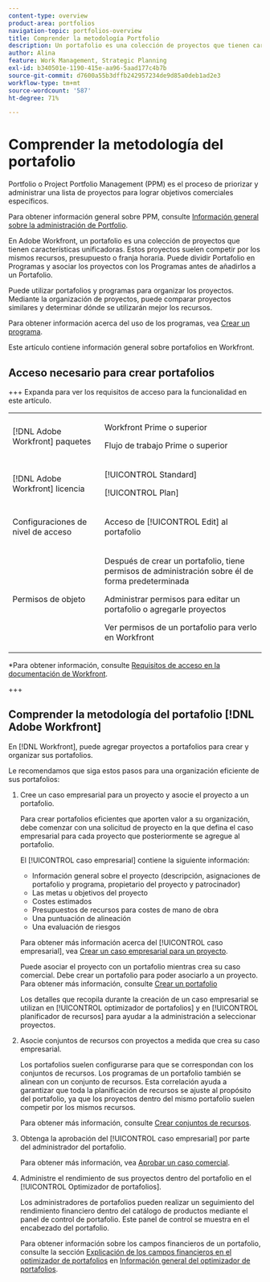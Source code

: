 ```yaml
---
content-type: overview
product-area: portfolios
navigation-topic: portfolios-overview
title: Comprender la metodología Portfolio
description: Un portafolio es una colección de proyectos que tienen características unificadoras. Estos proyectos suelen competir por los mismos recursos, presupuesto o franja horaria. Puede dividir Portafolio en Programas y asociar los proyectos con los Programas antes de añadirlos a un Portafolio.
author: Alina
feature: Work Management, Strategic Planning
exl-id: b340501e-1190-415e-aa96-5aad177c4b7b
source-git-commit: d7600a55b3dffb242957234de9d85a0deb1ad2e3
workflow-type: tm+mt
source-wordcount: '587'
ht-degree: 71%

---
```


# Comprender la metodología del portafolio

<!-- Audited: 1/2024 -->

Portfolio o Project Portfolio Management (PPM) es el proceso de priorizar y administrar una lista de proyectos para lograr objetivos comerciales específicos.

Para obtener información general sobre PPM, consulte [Información general sobre la administración de Portfolio](/help/quicksilver/manage-work/portfolios/portfolios-overview/portfolio-managament-overview.md).

En Adobe Workfront, un portafolio es una colección de proyectos que tienen características unificadoras. Estos proyectos suelen competir por los mismos recursos, presupuesto o franja horaria. Puede dividir Portafolio en Programas y asociar los proyectos con los Programas antes de añadirlos a un Portafolio.

Puede utilizar portafolios y programas para organizar los proyectos. Mediante la organización de proyectos, puede comparar proyectos similares y determinar dónde se utilizarán mejor los recursos.

Para obtener información acerca del uso de los programas, vea [Crear un programa](../../../manage-work/portfolios/create-and-manage-programs/create-program.md).

Este artículo contiene información general sobre portafolios en Workfront.

## Acceso necesario para crear portafolios

<!--leave the table uncollapsed as this article is about access-->

+++ Expanda para ver los requisitos de acceso para la funcionalidad en este artículo. 

<table style="table-layout:auto"> 
 <col> 
 <col> 
 <tbody> 
  <tr> 
   <td role="rowheader">[!DNL Adobe Workfront] paquetes</td> 
   <td> <p>Workfront Prime o superior</p>
   <p>Flujo de trabajo Prime o superior</p>
   </td> 
  </tr> 
  <tr> 
   <td role="rowheader">[!DNL Adobe Workfront] licencia</td> 
   <td> <p>[!UICONTROL Standard]</p>
   <p>[!UICONTROL Plan]</p> </td> 
  </tr> 
  <tr> 
   <td role="rowheader">Configuraciones de nivel de acceso</td> 
   <td> <p>Acceso de [!UICONTROL Edit] al portafolio</p>  </td> 
  </tr> 
  <tr> 
   <td role="rowheader">Permisos de objeto</td> 
   <td> <p>Después de crear un portafolio, tiene permisos de administración sobre él de forma predeterminada</p> 
   <p>Administrar permisos para editar un portafolio o agregarle proyectos</p>
   <p>Ver permisos de un portafolio para verlo en Workfront</p>
    </td> 
  </tr> 
 </tbody> 
</table>

*Para obtener información, consulte [Requisitos de acceso en la documentación de Workfront](/help/quicksilver/administration-and-setup/add-users/access-levels-and-object-permissions/access-level-requirements-in-documentation.md).

+++

<!--Old:

<table style="table-layout:auto"> 
 <col> 
 <col> 
 <tbody> 
  <tr> 
   <td role="rowheader">[!DNL Adobe Workfront] plan*</td> 
   <td> <p>New: Any</p>
   <p>Current:[!UICONTROL Business] or higher</p> </td> 
  </tr> 
  <tr> 
   <td role="rowheader">[!DNL Adobe Workfront] license*</td> 
   <td> <p>New: [!UICONTROL Standard]</p>
   <p>Current:[!UICONTROL Plan] </p> </td> 
  </tr> 
  <tr> 
   <td role="rowheader">Access level configurations</td> 
   <td> <p>[!UICONTROL Edit] access to Portfolios</p>  </td> 
  </tr> 
  <tr> 
   <td role="rowheader">Object permissions</td> 
   <td> <p>After you create a portfolio, you have Manage permissions to it, by default</p> 
   <p>Manage permissions to edit a portfolio or add projects to it</p>
   <p>View permissions to a portfolio to view it in Workfront</p>
    </td> 
  </tr> 
 </tbody> 
</table>-->

## Comprender la metodología del portafolio [!DNL Adobe Workfront]

En [!DNL Workfront], puede agregar proyectos a portafolios para crear y organizar sus portafolios.

Le recomendamos que siga estos pasos para una organización eficiente de sus portafolios:

1. Cree un caso empresarial para un proyecto y asocie el proyecto a un portafolio.

   Para crear portafolios eficientes que aporten valor a su organización, debe comenzar con una solicitud de proyecto en la que defina el caso empresarial para cada proyecto que posteriormente se agregue al portafolio.

   El [!UICONTROL caso empresarial] contiene la siguiente información:

   * Información general sobre el proyecto (descripción, asignaciones de portafolio y programa, propietario del proyecto y patrocinador)
   * Las metas u objetivos del proyecto
   * Costes estimados
   * Presupuestos de recursos para costes de mano de obra
   * Una puntuación de alineación
   * Una evaluación de riesgos

   Para obtener más información acerca del [!UICONTROL caso empresarial], vea [Crear un caso empresarial para un proyecto](../../../manage-work/projects/define-a-business-case/create-business-case.md).

   Puede asociar el proyecto con un portafolio mientras crea su caso comercial. Debe crear un portafolio para poder asociarlo a un proyecto. Para obtener más información, consulte [Crear un portafolio](/help/quicksilver/manage-work/portfolios/create-and-manage-portfolios/create-portfolios.md)

   Los detalles que recopila durante la creación de un caso empresarial se utilizan en [!UICONTROL optimizador de portafolios] y en [!UICONTROL planificador de recursos] para ayudar a la administración a seleccionar proyectos.
1. Asocie conjuntos de recursos con proyectos a medida que crea su caso empresarial.

   Los portafolios suelen configurarse para que se correspondan con los conjuntos de recursos. Los programas de un portafolio también se alinean con un conjunto de recursos. Esta correlación ayuda a garantizar que toda la planificación de recursos se ajuste al propósito del portafolio, ya que los proyectos dentro del mismo portafolio suelen competir por los mismos recursos.

   Para obtener más información, consulte [Crear conjuntos de recursos](/help/quicksilver/resource-mgmt/resource-planning/resource-pools/create-resource-pools.md).

1. Obtenga la aprobación del [!UICONTROL caso empresarial] por parte del administrador del portafolio.

   Para obtener más información, vea [Aprobar un caso comercial](/help/quicksilver/manage-work/projects/define-a-business-case/approve-business-case.md).
1. Administre el rendimiento de sus proyectos dentro del portafolio en el [!UICONTROL Optimizador de portafolios].

   Los administradores de portafolios pueden realizar un seguimiento del rendimiento financiero dentro del catálogo de productos mediante el panel de control de portafolio. Este panel de control se muestra en el encabezado del portafolio.

   Para obtener información sobre los campos financieros de un portafolio, consulte la sección [Explicación de los campos financieros en el optimizador de portafolios](../../../manage-work/portfolios/portfolio-optimizer/portfolio-optimizer-overview.md#financial-fieds-subsection) en [Información general del optimizador de portafolios](../../../manage-work/portfolios/portfolio-optimizer/portfolio-optimizer-overview.md).

